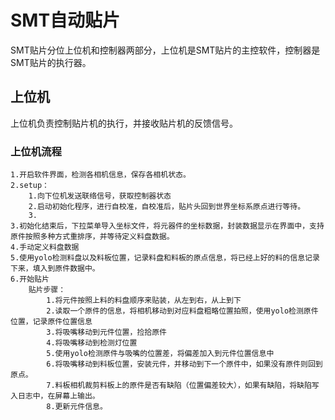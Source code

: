 # SMT自动贴片


SMT贴片分位上位机和控制器两部分，上位机是SMT贴片的主控软件，控制器是SMT贴片的执行器。

## 上位机
上位机负责控制贴片机的执行，并接收贴片机的反馈信号。

### 上位机流程
    1.开启软件界面，检测各相机信息，保存各相机状态。
    2.setup：
        1.向下位机发送联络信号，获取控制器状态
        2.启动初始化程序，进行自校准，自校准后，贴片头回到世界坐标系原点进行等待。
        3.
    3.初始化结束后，下拉菜单导入坐标文件，将元器件的坐标数据，封装数据显示在界面中，支持原件按照多种方式重排序，并等待定义料盘数据。
    4.手动定义料盘数据
    5.使用yolo检测料盘以及料板位置，记录料盘和料板的原点信息，将已经上好的料的信息记录下来，填入到原件数据中。
    6.开始贴片
        贴片步骤：
            1.将元件按照上料的料盘顺序来贴装，从左到右，从上到下
            2.读取一个原件的信息，将相机移动到对应料盘粗略位置拍照，使用yolo检测原件位置，记录原件位置信息
            3.将吸嘴移动到元件位置，捡拾原件
            4.将吸嘴移动到检测灯位置
            5.使用yolo检测原件与吸嘴的位置差，将偏差加入到元件位置信息中
            6.将吸嘴移动到料板位置，安装元件，并移动到下一个原件中，如果没有原件则回到原点。
            7.料板相机裁剪料板上的原件是否有缺陷（位置偏差较大），如果有缺陷，将缺陷写入日志中，在屏幕上输出。
            8.更新元件信息。

    